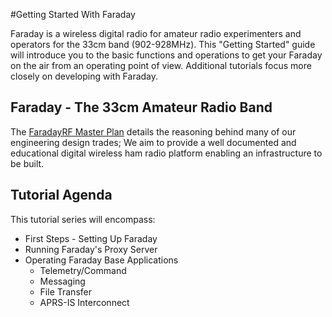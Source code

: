 #Getting Started With Faraday

Faraday is a wireless digital radio for amateur radio experimenters and operators for the 33cm band (902-928MHz). This "Getting Started" guide will introduce you to the basic functions and operations to get your Faraday on the air from an operating point of view. Additional tutorials focus more closely on developing with Faraday.

## Faraday - The 33cm Amateur Radio Band

The [FaradayRF Master Plan](https://faradayrf.com/faradayrf-master-plan/) details the reasoning behind many of our engineering design trades; We aim to provide a well documented and educational digital wireless ham radio platform enabling an infrastructure to be built.

## Tutorial Agenda

This tutorial series will encompass:

* First Steps - Setting Up Faraday
* Running Faraday's Proxy Server
* Operating Faraday Base Applications
  * Telemetry/Command
  * Messaging
  * File Transfer
  * APRS-IS Interconnect
